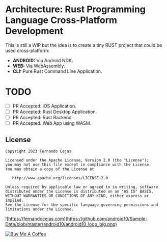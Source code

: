 # Architecture: Rust Programming Language Cross-Platform Development

This is still a WIP but the idea is to create a tiny RUST project that could be used cross-platform:

 - **ANDROID:** Via Android NDK.
 - **WEB:** Via WebAssembly.
 - **CLI:** Pure Rust Command Line Application.

# TODO

 - [ ] PR Accepted: iOS Application.
 - [ ] PR Accepted: Rust Desktop Application.
 - [ ] PR Accepted: Rust Backend.
 - [ ] PR Accepted: Web App using WASM.

## License

    Copyright 2023 Fernando Cejas

    Licensed under the Apache License, Version 2.0 (the "License");
    you may not use this file except in compliance with the License.
    You may obtain a copy of the License at

       http://www.apache.org/licenses/LICENSE-2.0

    Unless required by applicable law or agreed to in writing, software
    distributed under the License is distributed on an "AS IS" BASIS,
    WITHOUT WARRANTIES OR CONDITIONS OF ANY KIND, either express or implied.
    See the License for the specific language governing permissions and
    limitations under the License.


![https://fernandocejas.com](https://github.com/android10/Sample-Data/blob/master/android10/android10_logo_big.png)

<a href="https://www.buymeacoffee.com/android10" target="_blank"><img src="https://www.buymeacoffee.com/assets/img/custom_images/orange_img.png" alt="Buy Me A Coffee" style="height: auto !important;width: auto !important;" ></a>
